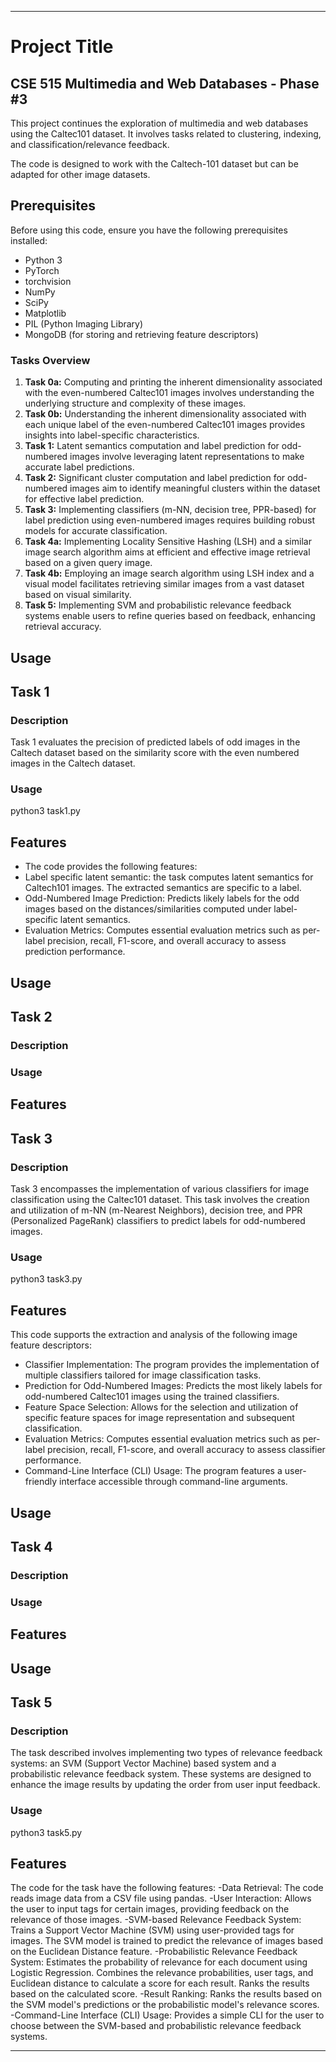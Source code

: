 
---

# Project Title

## CSE 515 Multimedia and Web Databases - Phase #3

This project continues the exploration of multimedia and web databases using the Caltec101 dataset. It involves tasks related to clustering, indexing, and classification/relevance feedback.


The code is designed to work with the Caltech-101 dataset but can be adapted for other image datasets.

## Prerequisites

Before using this code, ensure you have the following prerequisites installed:

- Python 3
- PyTorch
- torchvision
- NumPy
- SciPy
- Matplotlib
- PIL (Python Imaging Library)
- MongoDB (for storing and retrieving feature descriptors)

### Tasks Overview
1. **Task 0a:** Computing and printing the inherent dimensionality associated with the even-numbered Caltec101 images involves understanding the underlying structure and complexity of these images.
2. **Task 0b:** Understanding the inherent dimensionality associated with each unique label of the even-numbered Caltec101 images provides insights into label-specific characteristics.
3. **Task 1:** Latent semantics computation and label prediction for odd-numbered images involve leveraging latent representations to make accurate label predictions.
4. **Task 2:** Significant cluster computation and label prediction for odd-numbered images aim to identify meaningful clusters within the dataset for effective label prediction.
5. **Task 3:** Implementing classifiers (m-NN, decision tree, PPR-based) for label prediction using even-numbered images requires building robust models for accurate classification.
6. **Task 4a:** Implementing Locality Sensitive Hashing (LSH) and a similar image search algorithm aims at efficient and effective image retrieval based on a given query image.
7. **Task 4b:** Employing an image search algorithm using LSH index and a visual model facilitates retrieving similar images from a vast dataset based on visual similarity.
8. **Task 5:** Implementing SVM and probabilistic relevance feedback systems enable users to refine queries based on feedback, enhancing retrieval accuracy.


## Usage

## Task 1

### Description
Task 1 evaluates the precision of predicted labels of odd images in the Caltech dataset based on the similarity score with the even numbered images in the Caltech dataset.

### Usage
python3 task1.py

## Features
  - The code provides the following features:
  - Label specific latent semantic: the task computes latent semantics for Caltech101 images. The extracted semantics are specific to a label.
  - Odd-Numbered Image Prediction: Predicts likely labels for the odd images based on the distances/similarities computed under label-specific latent semantics.
  - Evaluation Metrics: Computes essential evaluation metrics such as per-label precision, recall, F1-score, and overall accuracy to assess prediction performance.

## Usage

## Task 2

### Description

### Usage

## Features

## Task 3

### Description
Task 3 encompasses the implementation of various classifiers for image classification using the Caltec101 dataset. This task involves the creation and utilization of m-NN (m-Nearest Neighbors), decision tree, and PPR (Personalized PageRank) classifiers to predict labels for odd-numbered images.

### Usage

python3 task3.py

## Features

This code supports the extraction and analysis of the following image feature descriptors:
  - Classifier Implementation: The program provides the implementation of multiple classifiers tailored for image classification tasks.
  - Prediction for Odd-Numbered Images: Predicts the most likely labels for odd-numbered Caltec101 images using the trained classifiers.
  - Feature Space Selection: Allows for the selection and utilization of specific feature spaces for image representation and subsequent classification.
  - Evaluation Metrics: Computes essential evaluation metrics such as per-label precision, recall, F1-score, and overall accuracy to assess classifier performance.
  - Command-Line Interface (CLI) Usage: The program features a user-friendly interface accessible through command-line arguments.

## Usage

## Task 4

### Description

### Usage

## Features

## Usage

## Task 5

### Description

The task described involves implementing two types of relevance feedback systems: an SVM (Support Vector Machine) based system and a probabilistic relevance feedback system. These systems are designed to enhance the image results by updating the order from user input feedback.

### Usage

python3 task5.py

## Features

The code for the task have the following features:
-Data Retrieval: The code reads image data from a CSV file using pandas.
-User Interaction: Allows the user to input tags for certain images, providing feedback on the relevance of those images.
-SVM-based Relevance Feedback System: Trains a Support Vector Machine (SVM) using user-provided tags for images. The SVM model is trained to predict the relevance of images based on the Euclidean Distance feature.
-Probabilistic Relevance Feedback System: Estimates the probability of relevance for each document using Logistic Regression. Combines the relevance probabilities, user tags, and Euclidean distance to calculate a score for each result. Ranks the results based on the calculated score.
-Result Ranking: Ranks the results based on the SVM model's predictions or the probabilistic model's relevance scores.
-Command-Line Interface (CLI) Usage: Provides a simple CLI for the user to choose between the SVM-based and probabilistic relevance feedback systems.

---
